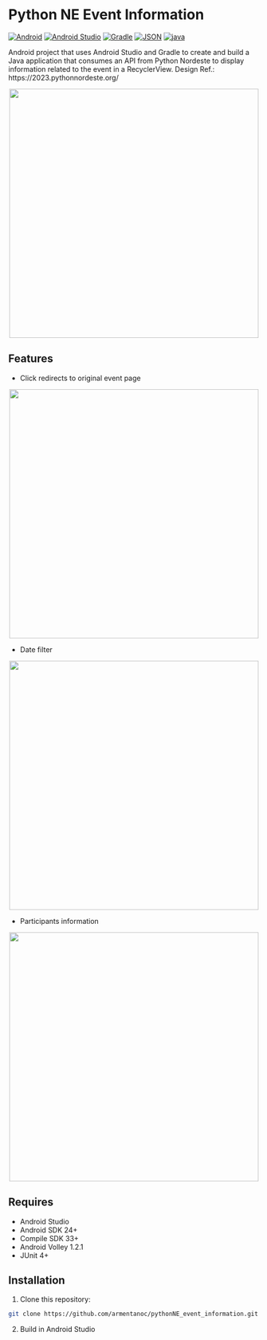 <h1 align="left"> Python NE Event Information</h1>

<a href='' target="_blank"><img alt='Android' src='https://img.shields.io/badge/Android-100000?style=modern&logo=Android&logoColor=white&labelColor=4caf50&color=4caf50'/></a>
<a href='' target="_blank"><img alt='Android Studio' src='https://img.shields.io/badge/Android_Studio-100000?style=modern&logo=Android Studio&logoColor=white&labelColor=478af4&color=478af4'/></a>
<a href='' target="_blank"><img alt='Gradle' src='https://img.shields.io/badge/Gradle-100000?style=modern&logo=Gradle&logoColor=white&labelColor=3bb8be&color=3bb8be'/></a>
<a href='' target="_blank"><img alt='JSON' src='https://img.shields.io/badge/JSON-100000?style=modern&logo=JSON&logoColor=white&labelColor=161616&color=161616'/></a>
<a href='' target="_blank"><img alt='java' src='https://img.shields.io/badge/Java-ED8B00?style=modern&logo=openjdk&logoColor=white'/></a>

<p>Android project that uses Android Studio and Gradle to create and build a Java application that consumes an API from Python Nordeste to display information related to the event in a RecyclerView. Design Ref.: https://2023.pythonnordeste.org/</p>

<div align="center" display="flex">
<img src="https://github.com/armentanoc/pythonNE_event_information/assets/88147887/f574ec1b-f0f9-43e1-accf-971f9e66acab" height="500px">
</div>

## Features

- Click redirects to original event page
<div align="center" display="flex">
<img src="https://github.com/armentanoc/pythonNE_event_information/assets/88147887/4edf3728-30de-4331-8683-c144fa900f77" height="500px">
</div>

- Date filter
<div align="center" display="flex">
<img src="https://github.com/armentanoc/pythonNE_event_information/assets/88147887/51619ead-d4d1-4c76-abf5-8a6b511594a0" height="500px">
</div>

- Participants information
<div align="center" display="flex">
<img src="https://github.com/armentanoc/pythonNE_event_information/assets/88147887/240c5984-4f83-45b9-8a6d-5238920f9038" height="500px">
</div>

## Requires

- Android Studio
- Android SDK 24+
- Compile SDK 33+
- Android Volley 1.2.1
- JUnit 4+

## Installation

1. Clone this repository:
```bash
git clone https://github.com/armentanoc/pythonNE_event_information.git
```

2. Build in Android Studio 
